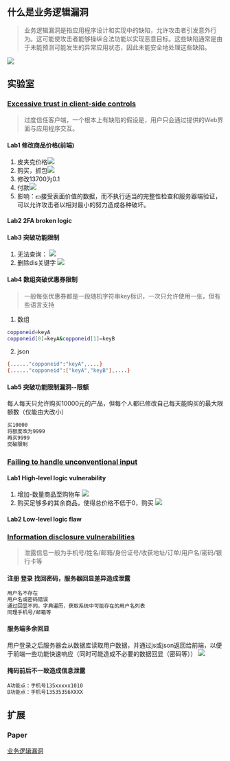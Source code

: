 ## 什么是业务逻辑漏洞
> 业务逻辑漏洞是指应用程序设计和实现中的缺陷，允许攻击者引发意外行为。这可能使攻击者能够操纵合法功能以实现恶意目标。这些缺陷通常是由于未能预测可能发生的异常应用状态，因此未能安全地处理这些缺陷。

![](../media/Buslogic.png)
## 实验室

### [Excessive trust in client-side controls](https://portswigger.net/web-security/logic-flaws/examples#excessive-trust-in-client-side-controls)

> 过度信任客户端，一个根本上有缺陷的假设是，用户只会通过提供的Web界面与应用程序交互。

#### Lab1 修改商品价格(前端)
1. 皮夹克价格![](../media/logic-lab-1.1.png)
2. 购买，抓包![](../media/logic-lab-1.2.png)
3. 修改13700为0.1
4. 付款![](../media/logic-lab-1.3.png)
5. 影响：💵接受表面价值的数据，而不执行适当的完整性检查和服务器端验证，可以允许攻击者以相对最小的努力造成各种破坏。
#### Lab2 2FA broken logic

#### Lab3 突破功能限制
1. 无法查询： 
![](../media/突破功能限制.png)
2. 删除dis关键字
![](../media/dis关键字.png)

#### Lab4 数组突破优惠券限制
> 一般每张优惠券都是一段随机字符串key标识，一次只允许使用一张，但有些语言支持  
1. 数组
```bash
copponeid=keyA
copponeid[0]=keyA&copponeid[1]=keyB
```
2. json
```bash
{......"copponeid":"keyA",....}
{......"copponeid":["keyA","keyB"],....}
```

#### Lab5 突破功能限制漏洞--限额
每人每天只允许购买10000元的产品，但每个人都已修改自己每天能购买的最大限额数（仅能由大改小）
```bash
买10000
将额度改为9999
再买9999
突破限制
```

### [Failing to handle unconventional input](https://portswigger.net/web-security/logic-flaws/examples#excessive-trust-in-client-side-controls)

#### Lab1 High-level logic vulnerability
1. 增加-数量商品至购物车
![](../media/High-level-logic.png)
2. 购买足够多的其余商品，使得总价格不低于0，购买
![](../media/lab1-high-level=logic.png)

#### Lab2 Low-level logic flaw



### [Information disclosure vulnerabilities](https://portswigger.net/web-security/information-disclosure)
> 泄露信息一般为手机号/姓名/邮箱/身份证号/收获地址/订单/用户名/密码/银行卡等
#### 注册 登录 找回密码，服务器回显差异造成泄露
```bash
用户名不存在
用户名或密码错误
通过回显不同，字典遍历，获取系统中可能存在的用户名列表
同理手机号/邮箱等
```
#### 服务端多余回显
用户登录之后服务器会从数据库读取用户数据，并通过js或json返回给前端，以便于前端一些功能快速响应（同时可能造成不必要的数据回显（密码等））
![](../media/多余回显.png)
#### 掩码前后不一致造成信息泄露
```bash
A功能点：手机号135xxxxx1010
B功能点：手机号13535356XXXX
```
## 扩展

### Paper
[业务逻辑漏洞](https://portswigger.net/web-security/logic-flaws)